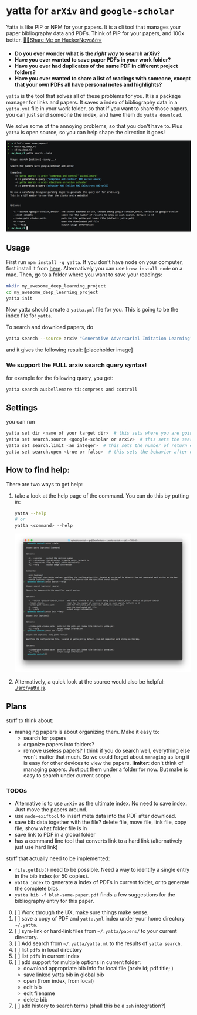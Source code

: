 # yatta for `arXiv` and `google-scholar`

Yatta is like PIP or NPM for your papers. It is a cli tool that manages your paper bibliography data and PDFs. Think of PIP for your papers, and 100x better. [:rocket::beer:Share Me on HackerNews!:fire::star:](https://news.ycombinator.com/submitlink?u=https://github.com/episodeyang/yatta&t=Yatta%20|%20NPM-for-science-papers)

- **Do you ever wonder what is the *right way* to search arXiv?**
- **Have you ever wanted to save paper PDFs in your work folder?**
- **Have you ever had duplicates of the same PDF in different project folders?**
- **Have you ever wanted to share a list of readings with someone, except that your own PDFs all have personal notes and highlights?**

`yatta` is the tool that solves all of these problems for you. It is a package manager for links and papers. It saves a index of bibliography data in a `yatta.yml` file in your work folder, so that if you want to share those papers, you can just send someone the index, and have them do `yatta download`. 

We solve some of the annoying problems, so that you don't have to. Plus `yatta` is open source, so you can help shape the direction it goes!

[![yatta-demo.v0.11.2](./figures/demo.v0.11.2.png)](https://asciinema.org/a/158365)

## Usage

First run `npm install -g yatta`. If you don't have node on your computer, first install it from [here](https://nodejs.org/en/download/). Alternatively you can use `brew install node` on a mac.
Then, go to a folder where you want to save your readings:
```bash
mkdir my_awesome_deep_learning_project
cd my_awesome_deep_learning_project
yatta init
```
Now yatta should create a `yatta.yml` file for you. This is going to be the index file for `yatta`.

To search and download papers, do
```bash
yatta search --source arxiv "Generative Adversarial Imitation Learning"
```
and it gives the following result:
[placeholder image]

### We support the FULL arxiv search query syntax!

for example for the following query, you get:
```bash
yatta search au:bellemare ti:compress and controll
```

## Settings

you can run
```bash
yatta set dir <name of your target dir>  # this sets where you are going to save the pdf files.
yatta set search.source <google-scholar or arxiv>  # this sets the search engine to unse
yatta set search.limit <an integer>  # this sets the number of return entries to show. Pagination support will come later.
yatta set search.open <true or false>  # this sets the behavior after download: open the pdf up or not?
```

## How to find help:

There are two ways to get help: 
1. take a look at the help page of the command. You can do this by putting in:

    ```bash
    yatta --help
    # or
    yatta <command> --help
    ```
    ![./figures/help.png](./figures/help.png)
    
2. Alternatively, a quick look at the source would also be helpful: [./src/yatta.js](./src/yatta.js).

## Plans

stuff to think about:
- managing papers is about organizing them. Make it easy to:
    - search for papers
    - organize papers into folders?
    - remove useless papers?
I think if you do search well, everything else won't matter that much. So we could forget about `managing` as long it is easy for other devices to view the papers.
**limiter**: don't think of managing papers. Just put them under a folder for now. But make is easy to search under current scope.

### TODOs

- Alternative is to use `arXiv` as the ultimate index. No need to save index. Just move the papers around.
- use `node-exiftool` to insert meta data into the PDF after download.
- save bib data together with the file? delete file, move file, link file, copy file, show what folder file is in
- save link to PDF in a global folder
- has a command line tool that converts link to a hard link (alternatively just use hard link)

stuff that actually need to be implemented:
- `file.getBib()` need to be possible. Need a way to identify a single entry in the bib index (or 50 copies).
- `yatta index` to generate a index of PDFs in current folder, or to generate the complete bibs.
- `yatta bib -f blah-some-paper.pdf` finds a few suggestions for the bibliography entry for this paper.

0. [ ] Work through the UX, make sure things make sense.
1. [ ] save a copy of PDF and `yatta.yml` index under your home directory `~/.yatta`.
2. [ ] sym-link or hard-link files from `~/.yatta/papers/` to your current directory.
3. [ ] Add search from `~/.yatta/yatta.ml` to the results of `yatta search`.
4. [ ] list `pdfs` in local directory
5. [ ] list `pdfs` in current index
6. [ ] add support for multiple options in current folder: 
    - download appropriate bib info for local file (arxiv id; pdf title; )
    - save linked yatta bib in global bib
    - open (from index, from local)
    - edit bib
    - edit filename
    - delete bib
7. [ ] add history to search terms (shall this be a `zsh` integration?)
